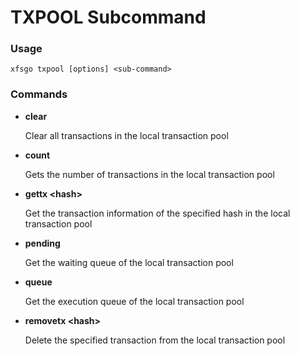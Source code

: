 # TXPOOL Subcommand

### Usage

```
xfsgo txpool [options] <sub-command>
```

### Commands

*   **clear**

    Clear all transactions in the local transaction pool
*   **count**

    Gets the number of transactions in the local transaction pool
*   **gettx \<hash>**

    Get the transaction information of the specified hash in the local transaction pool
*   **pending**

    Get the waiting queue of the local transaction pool
*   **queue**

    Get the execution queue of the local transaction pool
*   **removetx \<hash>**

    Delete the specified transaction from the local transaction pool
